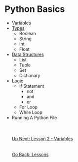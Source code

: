 # Python Basics
* [Variables](variables.md)
* [Types](types.md)
    * Boolean
    * String
    * Int
    * Float
* [Data Structures](data-structures.md)
    * List
    * Tuple
    * Set
    * Dictionary
* [Logic](logic.md)
    * If Statement
        * not
        * and
        * or
    * For Loop
    * While Loop
* Running A Python File
\
\
\
\
[Up Next: Lesson 2 - Variables](variables.md)
\
\
\
[Go Back: Lessons](../README.md)
